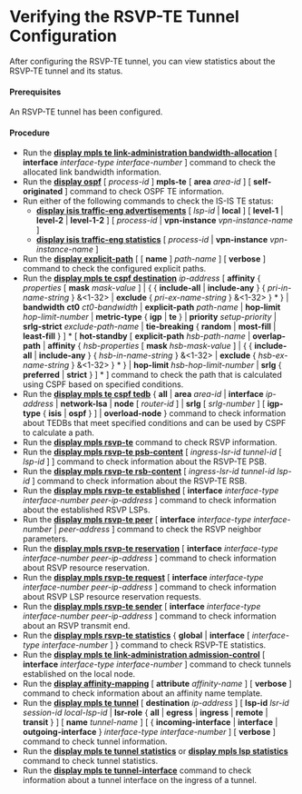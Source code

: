 Verifying the RSVP-TE Tunnel Configuration
==========================================

After configuring the RSVP-TE tunnel, you can view statistics about the RSVP-TE tunnel and its status.

#### Prerequisites

An RSVP-TE tunnel has been configured.


#### Procedure

* Run the [**display mpls te link-administration bandwidth-allocation**](cmdqueryname=display+mpls+te+link-administration+bandwidth-allocation) [ **interface** *interface-type* *interface-number* ] command to check the allocated link bandwidth information.
* Run the [**display ospf**](cmdqueryname=display+ospf) [ *process-id* ] **mpls-te** [ **area** *area-id* ] [ **self-originated** ] command to check OSPF TE information.
* Run either of the following commands to check the IS-IS TE status:
  + [**display isis traffic-eng advertisements**](cmdqueryname=display+isis+traffic-eng+advertisements) [ *lsp-id* | **local** ] [ **level-1** | **level-2** | **level-1-2** ] [ *process-id* | **vpn-instance** *vpn-instance-name* ]
  + [**display isis traffic-eng statistics**](cmdqueryname=display+isis+traffic-eng+statistics) [ *process-id* | **vpn-instance** *vpn-instance-name* ]
* Run the [**display explicit-path**](cmdqueryname=display+explicit-path) [ [ **name** ] *path-name* ] [ **verbose** ] command to check the configured explicit paths.
* Run the [**display mpls te cspf destination**](cmdqueryname=display+mpls+te+cspf+destination) *ip-address* [ **affinity** { *properties* [ **mask** *mask-value* ] | { { **include-all** | **include-any** } { *pri-in-name-string* } &<1-32> | **exclude** { *pri-ex-name-string* } &<1-32> } \* } | **bandwidth** **ct0** *ct0-bandwidth* | **explicit-path** *path-name* | **hop-limit** *hop-limit-number* | **metric-type** { **igp** | **te** } | **priority** *setup-priority* | **srlg-strict** *exclude-path-name* | **tie-breaking** { **random** | **most-fill** | **least-fill** } ] \* [ **hot-standby** [ **explicit-path** *hsb-path-name* | **overlap-path** | **affinity** { *hsb-properties* [ **mask** *hsb-mask-value* ] | { { **include-all** | **include-any** } { *hsb-in-name-string* } &<1-32> | **exclude** { *hsb-ex-name-string* } &<1-32> } \* } | **hop-limit** *hsb-hop-limit-number* | **srlg** { **preferred** | **strict** } ] \* ] command to check the path that is calculated using CSPF based on specified conditions.
* Run the [**display mpls te cspf tedb**](cmdqueryname=display+mpls+te+cspf+tedb) { **all** | **area** *area-id* | **interface** *ip-address* | **network-lsa** | **node** [ *router-id* ] | **srlg** [ *srlg-number* ] [ **igp-type** { **isis** | **ospf** } ] | **overload-node** } command to check information about TEDBs that meet specified conditions and can be used by CSPF to calculate a path.
* Run the [**display mpls rsvp-te**](cmdqueryname=display+mpls+rsvp-te) command to check RSVP information.
* Run the [**display mpls rsvp-te psb-content**](cmdqueryname=display+mpls+rsvp-te+psb-content) [ *ingress-lsr-id* *tunnel-id* [ *lsp-id* ] ] command to check information about the RSVP-TE PSB.
* Run the [**display mpls rsvp-te rsb-content**](cmdqueryname=display+mpls+rsvp-te+rsb-content) [ *ingress-lsr-id* *tunnel-id* *lsp-id* ] command to check information about the RSVP-TE RSB.
* Run the [**display mpls rsvp-te established**](cmdqueryname=display+mpls+rsvp-te+established) [ **interface** *interface-type* *interface-number* *peer-ip-address* ] command to check information about the established RSVP LSPs.
* Run the [**display mpls rsvp-te peer**](cmdqueryname=display+mpls+rsvp-te+peer) [ **interface** *interface-type* *interface-number* | *peer-address* ] command to check the RSVP neighbor parameters.
* Run the [**display mpls rsvp-te reservation**](cmdqueryname=display+mpls+rsvp-te+reservation) [ **interface** *interface-type* *interface-number* *peer-ip-address* ] command to check information about RSVP resource reservation.
* Run the [**display mpls rsvp-te request**](cmdqueryname=display+mpls+rsvp-te+request) [ **interface** *interface-type* *interface-number* *peer-ip-address* ] command to check information about RSVP LSP resource reservation requests.
* Run the [**display mpls rsvp-te sender**](cmdqueryname=display+mpls+rsvp-te+sender) [ **interface** *interface-type* *interface-number* *peer-ip-address* ] command to check information about an RSVP transmit end.
* Run the [**display mpls rsvp-te statistics**](cmdqueryname=display+mpls+rsvp-te+statistics) { **global** | **interface** [ *interface-type* *interface-number* ] } command to check RSVP-TE statistics.
* Run the [**display mpls te link-administration admission-control**](cmdqueryname=display+mpls+te+link-administration+admission-control) [ **interface** *interface-type* *interface-number* ] command to check tunnels established on the local node.
* Run the [**display affinity-mapping**](cmdqueryname=display+affinity-mapping) [ **attribute** *affinity-name* ] [ **verbose** ] command to check information about an affinity name template.
* Run the [**display mpls te tunnel**](cmdqueryname=display+mpls+te+tunnel) [ **destination** *ip-address* ] [ **lsp-id** *lsr-id* *session-id* *local-lsp-id* | **lsr-role** { **all** | **egress** | **ingress** | **remote** | **transit** } ] [ **name** *tunnel-name* ] [ { **incoming-interface** | **interface** | **outgoing-interface** } *interface-type* *interface-number* ] [ **verbose** ] command to check tunnel information.
* Run the [**display mpls te tunnel statistics**](cmdqueryname=display+mpls+te+tunnel+statistics) or [**display mpls lsp statistics**](cmdqueryname=display+mpls+lsp+statistics) command to check tunnel statistics.
* Run the [**display mpls te tunnel-interface**](cmdqueryname=display+mpls+te+tunnel-interface) command to check information about a tunnel interface on the ingress of a tunnel.